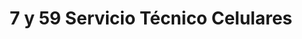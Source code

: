---
title: "7 y 59 Servicio Técnico Celulares"
url: /la-plata/7-y-59-servicio-tecnico-celulares/
shop: teléfono móvil
---
